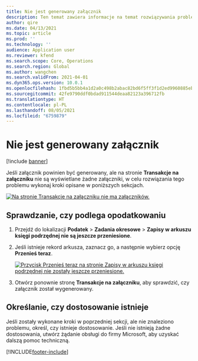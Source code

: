 ```yaml
---
title: Nie jest generowany załącznik
description: Ten temat zawiera informacje na temat rozwiązywania problemów, które mogą pomóc w przypadku niewygenerowania załącznika, który powinien być generowany.
author: qire
ms.date: 04/13/2021
ms.topic: article
ms.prod: ''
ms.technology: ''
audience: Application user
ms.reviewer: kfend
ms.search.scope: Core, Operations
ms.search.region: Global
ms.author: wangchen
ms.search.validFrom: 2021-04-01
ms.dyn365.ops.version: 10.0.1
ms.openlocfilehash: 1fbd5b5bb4a1d2a0c498b2abac82bd6f5ff3f1d2ed9960885eb8f44cbb17884d
ms.sourcegitcommit: 42fe9790ddf0bdad911544deaa82123a396712fb
ms.translationtype: HT
ms.contentlocale: pl-PL
ms.lasthandoff: 08/05/2021
ms.locfileid: "6759879"
---
```

# <a name="voucher-isnt-generated"></a>Nie jest generowany załącznik

[!include [banner](../includes/banner.md)]

Jeśli załącznik powinien być generowany, ale na stronie **Transakcje na załączniku** nie są wyświetlane żadne załączniki, w celu rozwiązania tego problemu wykonaj kroki opisane w poniższych sekcjach.

[![Na stronie Transakcje na załączniku nie ma załączników.](./media/voucher-not-generated-Picture1.png)](./media/voucher-not-generated-Picture1.png)

## <a name="check-the-tax-applicability"></a>Sprawdzanie, czy podlega opodatkowaniu

1. Przejdź do lokalizacji **Podatek** \> **Zadania okresowe** \> **Zapisy w arkuszu księgi podrzędnej nie są jeszcze przeniesione**.
2. Jeśli istnieje rekord arkusza, zaznacz go, a następnie wybierz opcję **Przenieś teraz**.

    [![Przycisk Przenieś teraz na stronie Zapisy w arkuszu księgi podrzędnej nie zostały jeszcze przeniesione.](./media/voucher-not-generated-Picture2.png)](./media/voucher-not-generated-Picture2.png)

3. Otwórz ponownie stronę **Transakcje na załączniku**, aby sprawdzić, czy załącznik został wygenerowany.

## <a name="determine-whether-customization-exists"></a>Określanie, czy dostosowanie istnieje

Jeśli zostały wykonane kroki w poprzedniej sekcji, ale nie znaleziono problemu, określ, czy istnieje dostosowanie. Jeśli nie istnieją żadne dostosowania, utwórz żądanie obsługi do firmy Microsoft, aby uzyskać dalszą pomoc techniczną.

[!INCLUDE[footer-include](../../includes/footer-banner.md)]
